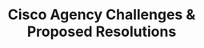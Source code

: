 ---
highlight: "false" 
title: "Cisco Agency Challenges & Proposed Resolutions"
description: "In August 2022, the ITVMO began evaluating Cisco through the OEM Assessment Process. As a result of the Assessment, the ITVMO identified common challenges for Federal agencies focused on price escalation and budget planning, license management, end user license agreement confusion, and extended lead times for hardware."
url-link: "https://community.max.gov/download/attachments/2314102898/Cisco%20-%20Challenges%20and%20Proposed%20Resolutions%20Overview.pdf?api=v2"
type: "PDF"
gov-only: "true"
is-external: "false"
publication-date: "May 01, 2023"
reading-time: "25"
resource-type: "report"
filter: "acquisition-best-practices"
audience: "contracts-acquisitions"
branded-offerings: "oem-acquisition-initiatives"
---
